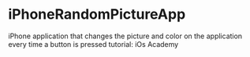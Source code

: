 # iPhoneRandomPictureApp
iPhone application that changes the picture and color on the application every time a button is pressed tutorial: iOs Academy

